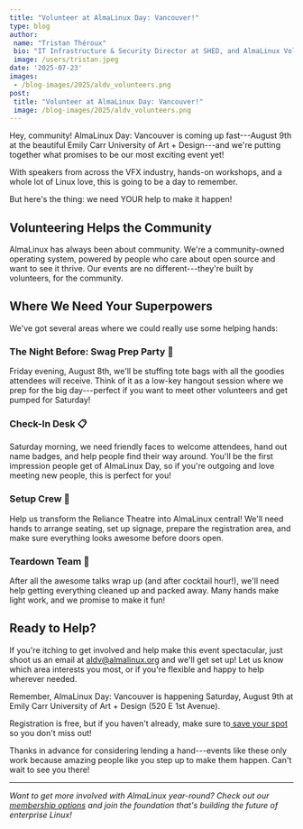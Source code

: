 ```yaml
---
title: "Volunteer at AlmaLinux Day: Vancouver!"
type: blog
author: 
 name: "Tristan Théroux"
 bio: "IT Infrastructure & Security Director at SHED, and AlmaLinux Volunteer"
 image: /users/tristan.jpeg
date: '2025-07-23'
images:
 - /blog-images/2025/aldv_volunteers.png
post:
 title: "Volunteer at AlmaLinux Day: Vancouver!"
 image: /blog-images/2025/aldv_volunteers.png
---
```


Hey, community! AlmaLinux Day: Vancouver is coming up fast---August 9th at the beautiful Emily Carr University of Art + Design---and we're putting together what promises to be our most exciting event yet! 

With speakers from across the VFX industry, hands-on workshops, and a whole lot of Linux love, this is going to be a day to remember.

But here's the thing: we need YOUR help to make it happen!

Volunteering Helps the Community
--------------------------------

AlmaLinux has always been about community. We're a community-owned operating system, powered by people who care about open source and want to see it thrive. Our events are no different---they're built by volunteers, for the community.

Where We Need Your Superpowers
------------------------------

We've got several areas where we could really use some helping hands:

### The Night Before: Swag Prep Party 🎁

Friday evening, August 8th, we'll be stuffing tote bags with all the goodies attendees will receive. Think of it as a low-key hangout session where we prep for the big day---perfect if you want to meet other volunteers and get pumped for Saturday!

### Check-In Desk 📋

Saturday morning, we need friendly faces to welcome attendees, hand out name badges, and help people find their way around. You'll be the first impression people get of AlmaLinux Day, so if you're outgoing and love meeting new people, this is perfect for you!

### Setup Crew 🔧

Help us transform the Reliance Theatre into AlmaLinux central! We'll need hands to arrange seating, set up signage, prepare the registration area, and make sure everything looks awesome before doors open.

### Teardown Team 🧹

After all the awesome talks wrap up (and after cocktail hour!), we'll need help getting everything cleaned up and packed away. Many hands make light work, and we promise to make it fun!

Ready to Help?
--------------

If you're itching to get involved and help make this event spectacular, just shoot us an email at aldv@almalinux.org and we'll get set up! Let us know which area interests you most, or if you're flexible and happy to help wherever needed.

Remember, AlmaLinux Day: Vancouver is happening Saturday, August 9th at Emily Carr University of Art + Design (520 E 1st Avenue).

Registration is free, but if you haven't already, make sure to[  ](https://almalinux.org/almalinux-day-vancouver)[save your spot](https://events.almalinux.org/event/135/) so you don't miss out!

Thanks in advance for considering lending a hand---events like these only work because amazing people like you step up to make them happen. Can't wait to see you there! 

* * * * *

_Want to get more involved with AlmaLinux year-round? Check out our [membership options](https://almalinux.org/members) and join the foundation that's building the future of enterprise Linux!_